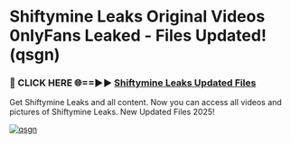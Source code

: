 # Shiftymine Leaks Original Videos 0nlyFans Leaked - Files Updated! (qsgn)

<h3>🔴 CLICK HERE 🌐==►► <a href="https://tinyurl.com/2wckxsce" rel="nofollow">Shiftymine Leaks Updated Files</a></h3>

Get Shiftymine Leaks and all content. Now you can access all videos and pictures of Shiftymine Leaks. New Updated Files 2025!

[![qsgn](https://i.imgur.com/AFduVYN.gif)](https://tinyurl.com/2wckxsce)
